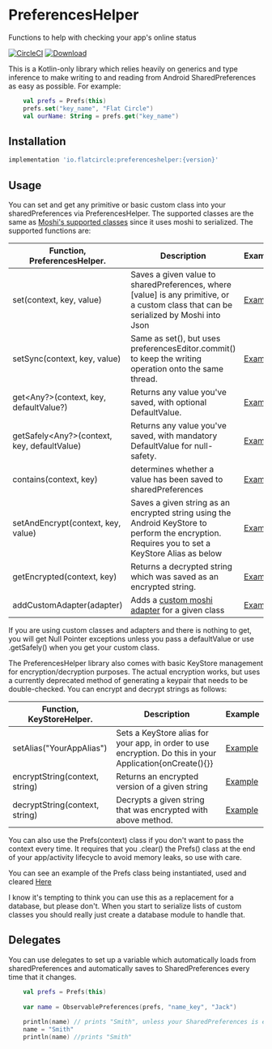 # PreferencesHelper
Functions to help with checking your app's online status

[![CircleCI](https://circleci.com/gh/flatcircle/PreferencesHelper.svg?style=svg)](https://circleci.com/gh/flatcircle/PreferencesHelper) [ ![Download](https://api.bintray.com/packages/flatcircle/PreferencesHelper/preferenceshelper/images/download.svg) ](https://bintray.com/flatcircle/PreferencesHelper/preferenceshelper/_latestVersion)

This is a Kotlin-only library which relies heavily on generics and type inference to make writing to and reading from Android SharedPreferences as easy as possible. For example:

```kotlin
    val prefs = Prefs(this)
    prefs.set("key_name", "Flat Circle")
    val ourName: String = prefs.get("key_name")
```

Installation
--------

```groovy
implementation 'io.flatcircle:preferenceshelper:{version}'
```

Usage
-----

You can set and get any primitive or basic custom class into your sharedPreferences via PreferencesHelper. The supported classes are the same as [Moshi's supported classes](https://github.com/square/moshi#built-in-type-adapters) since it uses moshi to serialized. The supported functions are:

| Function, PreferencesHelper.  | Description | Example |
| ------------- | ------------- | ------------- |
| set(context, key, value) | Saves a given value to sharedPreferences, where [value] is any primitive, or a custom class that can be serialized by Moshi into Json | [Example](https://github.com/flatcircle/PreferencesHelper/blob/master/app/src/main/java/io/flatcircle/preferencehelper2example/MainActivity.kt)  |
| setSync(context, key, value) | Same as set(), but uses preferencesEditor.commit() to keep the writing operation onto the same thread. | [Example](https://github.com/flatcircle/PreferencesHelper/blob/master/app/src/main/java/io/flatcircle/preferencehelper2example/MainActivity.kt)  |
| get<Any?>(context, key, defaultValue?)  | Returns any value you've saved, with optional DefaultValue. | [Example](https://github.com/flatcircle/PreferencesHelper/blob/master/app/src/main/java/io/flatcircle/preferencehelper2example/MainActivity.kt)  |
| getSafely<Any?>(context, key, defaultValue)  | Returns any value you've saved, with mandatory DefaultValue for null-safety. | [Example](https://github.com/flatcircle/PreferencesHelper/blob/master/app/src/main/java/io/flatcircle/preferencehelper2example/MainActivity.kt)  |
| contains(context, key) | determines whether a value has been saved to sharedPreferences | [Example](https://github.com/flatcircle/PreferencesHelper/blob/master/app/src/main/java/io/flatcircle/preferencehelper2example/MainActivity.kt)  |
| setAndEncrypt(context, key, value) | Saves a given string as an encrypted string using the Android KeyStore to perform the encryption. Requires you to set a KeyStore Alias as below | [Example](https://github.com/flatcircle/PreferencesHelper/blob/master/app/src/main/java/io/flatcircle/preferencehelper2example/MainActivity.kt)  |
| getEncrypted(context, key) | Returns a decrypted string which was saved as an encrypted string. | [Example](https://github.com/flatcircle/PreferencesHelper/blob/master/app/src/main/java/io/flatcircle/preferencehelper2example/MainActivity.kt)  |
| addCustomAdapter<Class>(adapter) | Adds a [custom moshi adapter](https://github.com/square/moshi#custom-type-adapters) for a given class | [Example](https://github.com/flatcircle/PreferencesHelper/blob/master/app/src/main/java/io/flatcircle/preferencehelper2example/MainActivity.kt)  |

If you are using custom classes and adapters and there is nothing to get, you will get Null Pointer exceptions unless you pass a defaultValue or use .getSafely() when you get your custom class.

The PreferencesHelper library also comes with basic KeyStore management for encryption/decryption purposes. The actual encryption works, but uses a currently deprecated method of generating a keypair that needs to be double-checked. You can encrypt and decrypt strings as follows:

| Function, KeyStoreHelper.  | Description | Example |
| ------------- | ------------- | ------------- |
| setAlias("YourAppAlias") | Sets a KeyStore alias for your app, in order to use encryption. Do this in your Application{onCreate(){}} | [Example](https://github.com/flatcircle/PreferencesHelper/blob/master/app/src/main/java/io/flatcircle/preferencehelper2example/MainActivity.kt)  |
| encryptString(context, string) | Returns an encrypted version of a given string | [Example](https://github.com/flatcircle/PreferencesHelper/blob/master/app/src/main/java/io/flatcircle/preferencehelper2example/MainActivity.kt)  |
| decryptString(context, string) | Decrypts a given string that was encrypted with above method. | [Example](https://github.com/flatcircle/PreferencesHelper/blob/master/app/src/main/java/io/flatcircle/preferencehelper2example/MainActivity.kt)  |

You can also use the Prefs(context) class if you don't want to pass the context every time. It requires that you .clear() the Prefs() class at the end of your app/activity lifecycle to avoid memory leaks, so use with care.

You can see an example of the Prefs class being instantiated, used and cleared [Here](https://github.com/flatcircle/PreferencesHelper/blob/master/app/src/main/java/io/flatcircle/preferencehelper2example/MainActivity.kt)

I know it's tempting to think you can use this as a replacement for a database, but please don't. When you start to serialize lists of custom classes you should really just create a database module to handle that.


Delegates
-----

You can use delegates to set up a variable which automatically loads from sharedPreferences and automatically saves to SharedPreferences every time that it changes.

```kotlin
    val prefs = Prefs(this)
    
    var name = ObservablePreferences(prefs, "name_key", "Jack")
    
    println(name) // prints "Smith", unless your SharedPreferences is empty, then it prints "Jack"
    name = "Smith"
    println(name) //prints "Smith"
```